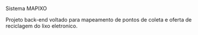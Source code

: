 Sistema MAPIXO

Projeto back-end voltado para mapeamento de pontos de coleta e oferta de reciclagem do lixo eletronico.
